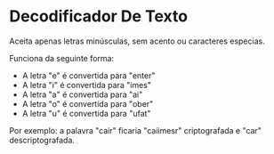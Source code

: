 # Decodificador De Texto

Aceita apenas letras minúsculas, sem acento ou caracteres especias.

Funciona da seguinte forma:

- A letra "e" é convertida para "enter"
- A letra "i" é convertida para "imes"
- A letra "a" é convertida para "ai"
- A letra "o" é convertida para "ober"
- A letra "u" é convertida para "ufat"

Por exemplo: a palavra "cair" ficaria "caiimesr" criptografada e "car" descriptografada.
